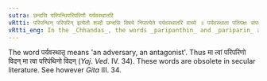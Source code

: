 ```yaml
---
sutra: छन्दसि परिपन्थिपरिपरिणौ पर्यवस्थातरि
vRtti: परिपन्थिन् परिपरिन् इत्येतौ शब्दौ छन्दसि विषये निपात्येते पर्यवस्थातरि वाच्ये ॥ पर्यवस्थाता पतिपक्षः संपन्न उच्यते ॥
vRtti_eng: In the _Chhandas_, the words _paripanthin_ and _pariparin_ are anomalously formed by this affix, and have the sense of 'an antagonist'.
---
```

The word पर्यवस्थातृ means 'an adversary, an antagonist'. Thus मा त्वां परिपरिणो विदन् मा त्वा परिपंथिनो विदन् (_Yaj_. _Ved_. IV. 34). These words are obsolete in secular literature. See however _Gita_ III. 34.
